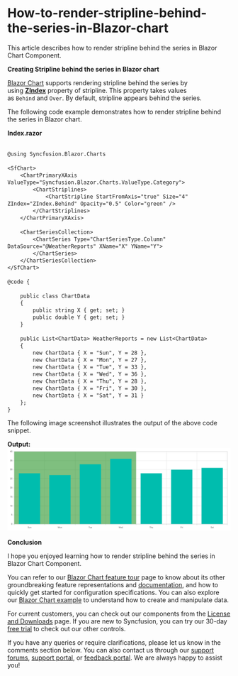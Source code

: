# How-to-render-stripline-behind-the-series-in-Blazor-chart

This article describes how to render stripline behind the series in Blazor Chart Component.

**Creating Stripline behind the series in Blazor chart**

[Blazor Chart](https://www.syncfusion.com/blazor-components/blazor-charts) supports rendering stripline behind the series by using [**ZIndex**](https://help.syncfusion.com/cr/blazor/Syncfusion.Blazor.Charts.ZIndex.html) property of stripline. This property takes values as `Behind` and `Over`. By default, stripline appears behind the series.

The following code example demonstrates how to render stripline behind the series in Blazor chart.

**Index.razor**
 
```cshtml

@using Syncfusion.Blazor.Charts

<SfChart>
    <ChartPrimaryXAxis ValueType="Syncfusion.Blazor.Charts.ValueType.Category">
        <ChartStriplines>
            <ChartStripline StartFromAxis="true" Size="4" ZIndex="ZIndex.Behind" Opacity="0.5" Color="green" />
        </ChartStriplines>
    </ChartPrimaryXAxis>

    <ChartSeriesCollection>
        <ChartSeries Type="ChartSeriesType.Column" DataSource="@WeatherReports" XName="X" YName="Y">
        </ChartSeries>
    </ChartSeriesCollection>
</SfChart>

@code {

    public class ChartData
    {
        public string X { get; set; }
        public double Y { get; set; }
    }

    public List<ChartData> WeatherReports = new List<ChartData>
    {
        new ChartData { X = "Sun", Y = 28 },
        new ChartData { X = "Mon", Y = 27 },
        new ChartData { X = "Tue", Y = 33 },
        new ChartData { X = "Wed", Y = 36 },
        new ChartData { X = "Thu", Y = 28 },
        new ChartData { X = "Fri", Y = 30 },
        new ChartData { X = "Sat", Y = 31 }
    };
}

```

The following image screenshot illustrates the output of the above code snippet.

**Output:**
![Stripline-behind-series-in-Blazor-chart](/stripline-behind-series.png)
 
**Conclusion**

I hope you enjoyed learning how to render stripline behind the series in Blazor Chart Component.

You can refer to our [Blazor Chart feature tour](https://www.syncfusion.com/blazor-components/blazor-charts) page to know about its other groundbreaking feature representations and [documentation](https://blazor.syncfusion.com/documentation/chart/getting-started), and how to quickly get started for configuration specifications. You can also explore our [Blazor Chart example](https://blazor.syncfusion.com/demos/chart/line?theme=bootstrap5) to understand how to create and manipulate data.

For current customers, you can check out our components from the [License and Downloads](https://www.syncfusion.com/sales/teamlicense) page. If you are new to Syncfusion, you can try our 30-day [free trial](https://www.syncfusion.com/downloads/blazor) to check out our other controls.

If you have any queries or require clarifications, please let us know in the comments section below. You can also contact us through our [support forums](https://www.syncfusion.com/forums), [support portal](https://support.syncfusion.com/create), or [feedback portal](https://www.syncfusion.com/feedback/blazor-components?control=charts). We are always happy to assist you!